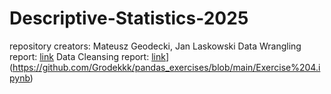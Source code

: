 # Descriptive-Statistics-2025
repository creators: Mateusz Geodecki, Jan Laskowski
Data Wrangling report: [link](Combined_Exerc[ises.md)
Data Cleansing report: [link]()](https://github.com/Grodekkk/pandas_exercises/blob/main/Exercise%204.ipynb)
